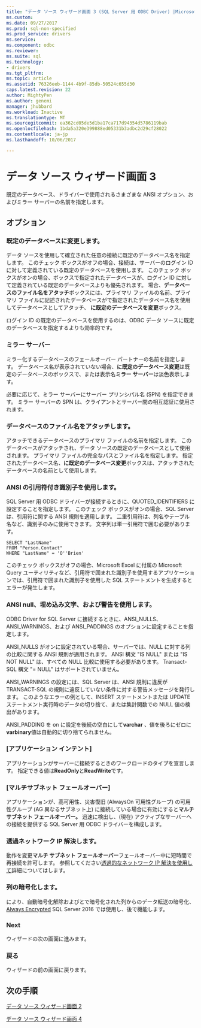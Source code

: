```yaml
---
title: "データ ソース ウィザード画面 3 (SQL Server 用 ODBC Driver) |Microsoft ドキュメント"
ms.custom: 
ms.date: 09/27/2017
ms.prod: sql-non-specified
ms.prod_service: drivers
ms.service: 
ms.component: odbc
ms.reviewer: 
ms.suite: sql
ms.technology:
- drivers
ms.tgt_pltfrm: 
ms.topic: article
ms.assetid: 76326eeb-1144-4b9f-85db-50524c655d30
caps.latest.revision: 22
author: MightyPen
ms.author: genemi
manager: jhubbard
ms.workload: Inactive
ms.translationtype: MT
ms.sourcegitcommit: ea362cd05de5d1ba17ca717d94354d5786119bab
ms.openlocfilehash: 1bda5a320e399888ed05331b3adbc2d29cf28022
ms.contentlocale: ja-jp
ms.lasthandoff: 10/06/2017

---
```

# <a name="data-source-wizard-screen-3"></a>データ ソース ウィザード画面 3

既定のデータベース、ドライバーで使用されるさまざまな ANSI オプション、およびミラー サーバーの名前を指定します。

## <a name="options"></a>オプション

### <a name="change-the-default-database-to"></a>既定のデータベースに変更します。

データ ソースを使用して確立された任意の接続に既定のデータベース名を指定します。 このチェック ボックスがオフの場合、接続は、サーバーのログイン ID に対して定義されている既定のデータベースを使用します。 このチェック ボックスがオンの場合、ボックスで指定されたデータベースが、ログイン ID に対して定義されている既定のデータベースよりも優先されます。 場合、**データベースのファイル名をアタッチ**ボックスには、プライマリ ファイルの名前、プライマリ ファイルに記述されたデータベースがで指定されたデータベース名を使用してデータベースとしてアタッチ、 **に既定のデータベースを変更**ボックス。

ログイン ID の既定のデータベースを使用するのは、ODBC データ ソースに既定のデータベースを指定するよりも効率的です。

### <a name="mirror-server"></a>ミラー サーバー

ミラー化するデータベースのフェールオーバー パートナーの名前を指定します。 データベース名が表示されていない場合、**に既定のデータベース変更**は既定のデータベースのボックスで、または表示名**ミラー サーバー**は淡色表示します。

必要に応じて、ミラー サーバーにサーバー プリンシパル名 (SPN) を指定できます。 ミラー サーバーの SPN は、クライアントとサーバー間の相互認証に使用されます。

### <a name="attach-database-filename"></a>データベースのファイル名をアタッチします。

アタッチできるデータベースのプライマリ ファイルの名前を指定します。 このデータベースがアタッチされ、データ ソースの既定のデータベースとして使用されます。 プライマリ ファイルの完全なパスとファイル名を指定します。 指定されたデータベース名、**に既定のデータベース変更**ボックスは、アタッチされたデータベースの名前として使用します。

### <a name="use-ansi-quoted-identifiers"></a>ANSI の引用符付き識別子を使用します。

SQL Server 用 ODBC ドライバーが接続するときに、QUOTED_IDENTIFIERS に設定することを指定します。 このチェック ボックスがオンの場合、SQL Server は、引用符に関する ANSI 規則を適用します。 二重引用符は、列名やテーブル名など、識別子のみに使用できます。 文字列は単一引用符で囲む必要があります。

```
SELECT "LastName"
FROM "Person.Contact"
WHERE "LastName" = 'O''Brien'
```

このチェック ボックスがオフの場合、Microsoft Excel に付属の Microsoft Query ユーティリティなど、引用符で囲まれた識別子を使用するアプリケーションでは、引用符で囲まれた識別子を使用した SQL ステートメントを生成するとエラーが発生します。

### <a name="use-ansi-nulls-paddings-and-warnings"></a>ANSI null、埋め込み文字、および警告を使用します。

ODBC Driver for SQL Server に接続するときに、ANSI_NULLS、ANSI_WARNINGS、および ANSI_PADDINGS のオプションに設定することを指定します。

ANSI_NULLS がオンに設定されている場合、サーバーでは、NULL に対する列の比較に関する ANSI 規則が適用されます。 ANSI 構文 "IS NULL" または "IS NOT NULL" は、すべての NULL 比較に使用する必要があります。 Transact-SQL 構文 "= NULL" はサポートされていません。

ANSI_WARNINGS の設定には、SQL Server は、ANSI 規則に違反が TRANSACT-SQL の規則に違反していない条件に対する警告メッセージを発行します。 このようなエラーの例として、INSERT ステートメントまたは UPDATE ステートメント実行時のデータの切り捨て、または集計関数での NULL 値の検出があります。 

ANSI_PADDING を on に設定を後続の空白にして**varchar** 、値を後ろにゼロに**varbinary**値は自動的に切り捨てられません。

### <a name="application-intent"></a>[アプリケーション インテント]

アプリケーションがサーバーに接続するときのワークロードのタイプを宣言します。 指定できる値は**ReadOnly**と**ReadWrite**です。

### <a name="multi-subnet-failover"></a>[マルチサブネット フェールオーバー]

アプリケーションが、高可用性、災害復旧 (AlwaysOn 可用性グループ) の可用性グループ (AG 異なるサブネット上) に接続している場合に有効にすると**マルチ サブネット フェールオーバー。** 迅速に検出し、(現在) アクティブなサーバーへの接続を提供する SQL Server 用 ODBC ドライバーを構成します。

### <a name="transparent-network-ip-resolution"></a>透過ネットワーク IP 解決します。

動作を変更**マルチ サブネット フェールオーバー**フェールオーバー中に短時間で再接続を許可します。 参照してください[透過的なネットワーク IP 解決を使用して](../../../connect/odbc/using-transparent-network-ip-resolution.md)詳細についてはします。

### <a name="column-encryption"></a>列の暗号化します。

により、自動暗号化解除およびとで暗号化された列からのデータ転送の暗号化、 [Always Encrypted](../../../connect/odbc/using-always-encrypted-with-the-odbc-driver.md) SQL Server 2016 では使用し、後で機能します。

### <a name="next"></a>Next

ウィザードの次の画面に進みます。

### <a name="back"></a>戻る

ウィザードの前の画面に戻ります。

## <a name="next-steps"></a>次の手順

[データ ソース ウィザード画面 2](../../../connect/odbc/windows/dsn-wizard-2.md)

[データ ソース ウィザード画面 4](../../../connect/odbc/windows/dsn-wizard-4.md)

